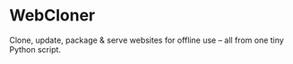 # WebCloner
Clone, update, package &amp; serve websites for offline use – all from one tiny Python script.
